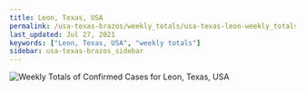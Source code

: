 ```yaml
---
title: Leon, Texas, USA
permalink: /usa-texas-brazos/weekly_totals/usa-texas-leon-weekly_totals.html
last_updated: Jul 27, 2021
keywords: ["Leon, Texas, USA", "weekly totals"]
sidebar: usa-texas-brazos_sidebar
---
```


![Weekly Totals of Confirmed Cases for Leon, Texas, USA](/covid_tracker/images/graphs/usa-texas-leon-weekly_totals_graph.png)
